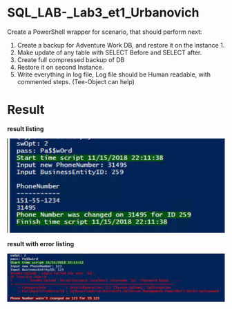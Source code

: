 # SQL_LAB-_Lab3_et1_Urbanovich

Create a PowerShell wrapper for scenario, that should perform next:
1.	Create a backup for Adventure Work DB,  and restore it on the instance 1.
2.	Make update of any table with SELECT Before and SELECT after. 
3.	Create full compressed backup of DB
4.	Restore it on second Instance.
5.	Write everything in log file, Log file should be Human readable, with commented steps. (Tee-Object can help)

# Result

__result listing__

![result](https://raw.githubusercontent.com/byxray/SQL_LAB-_Lab3_et1_Urbanovich/master/result.jpg)

__result with error listing__

![result with error](https://github.com/byxray/SQL_LAB-_Lab3_et1_Urbanovich/blob/master/result_with_error.jpg)


      
